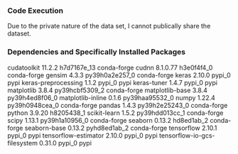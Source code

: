 ### Code Execution
Due to the private nature of the data set, I cannot publically share the dataset. 

### Dependencies and Specifically Installed Packages
cudatoolkit               11.2.2              h7d7167e_13    conda-forge
cudnn                     8.1.0.77             h3e0f4f4_0    conda-forge
gensim                    4.3.3            py39h0a2e257_0    conda-forge
keras                     2.10.0                   pypi_0    pypi
keras-preprocessing       1.1.2                    pypi_0    pypi
keras-tuner               1.4.7                    pypi_0    pypi
matplotlib                3.8.4            py39hcbf5309_2    conda-forge
matplotlib-base           3.8.4            py39h4ed8f06_0
matplotlib-inline         0.1.6            py39haa95532_0
numpy                     1.22.4           py39h0948cea_0    conda-forge
pandas                    1.4.3            py39h2e25243_0    conda-forge
python                    3.9.20               h8205438_1
scikit-learn              1.5.2            py39hdd013cc_1    conda-forge
scipy                     1.13.1           py39h1a10956_0    conda-forge
seaborn                   0.13.2               hd8ed1ab_2    conda-forge
seaborn-base              0.13.2             pyhd8ed1ab_2    conda-forge
tensorflow                2.10.1                   pypi_0    pypi
tensorflow-estimator      2.10.0                   pypi_0    pypi
tensorflow-io-gcs-filesystem 0.31.0                   pypi_0    pypi